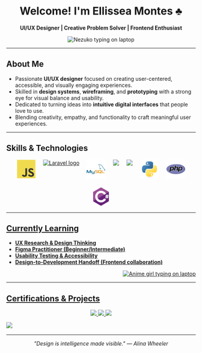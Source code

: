 <div align="center">
  <h1>Welcome! I'm Ellissea Montes ♣</h1>
  <p><strong>UI/UX Designer | Creative Problem Solver | Frontend Enthusiast</strong></p>
</div>

<div align="center">
  <img alt="Nezuko typing on laptop" width="400" src="https://media.tenor.com/Y8lzDCp1QSYAAAAC/nezuko.gif" />
</div>

---

## About Me

* Passionate **UI/UX designer** focused on creating user-centered, accessible, and visually engaging experiences.
* Skilled in **design systems**, **wireframing**, and **prototyping** with a strong eye for visual balance and usability.
* Dedicated to turning ideas into **intuitive digital interfaces** that people love to use.
* Blending creativity, empathy, and functionality to craft meaningful user experiences.

---

## Skills & Technologies

<p align="center" style="display:flex; flex-wrap:wrap; justify-content:center; gap:20px; max-width:700px; margin:auto;">
  <a href="https://developer.mozilla.org/en-US/docs/Web/JavaScript" title="JavaScript">
    <img src="https://raw.githubusercontent.com/devicons/devicon/master/icons/javascript/javascript-original.svg" width="50"/>
  </a>
  <a href="https://laravel.com/" title="Laravel">
    <img src="https://logo.svgcdn.com/l/laravel.svg" width="50" alt="Laravel logo"/>
  </a>
  <a href="https://www.mysql.com/" title="MySQL">
    <img src="https://raw.githubusercontent.com/devicons/devicon/master/icons/mysql/mysql-original-wordmark.svg" width="50"/>
  </a>
  <a href="https://git-scm.com/" title="Git">
    <img src="https://www.vectorlogo.zone/logos/git-scm/git-scm-icon.svg" width="50"/>
  </a>
  <a href="https://www.figma.com/" title="Figma">
    <img src="https://www.vectorlogo.zone/logos/figma/figma-icon.svg" width="50"/>
  </a>
  <a href="https://www.python.org" title="Python">
    <img src="https://raw.githubusercontent.com/devicons/devicon/master/icons/python/python-original.svg" width="50"/>
  </a>
  <a href="https://www.php.net" title="PHP">
    <img src="https://raw.githubusercontent.com/devicons/devicon/master/icons/php/php-original.svg" width="50"/>
  </a>
  <a href="https://learn.microsoft.com/en-us/dotnet/csharp/" title="C#">
    <img src="https://raw.githubusercontent.com/devicons/devicon/master/icons/csharp/csharp-original.svg" width="50"/>
</p>

---

## Currently Learning

* **UX Research & Design Thinking**
* **Figma Practitioner (Beginner/Intermediate)**
* **Usability Testing & Accessibility**
* **Design-to-Development Handoff (Frontend collaboration)**

<div align="right">
  <img alt="Anime girl typing on laptop" width="400" src="https://tenor.com/view/anime-typing-laptop-gif-4469344.gif" />
</div>

---

## Certifications & Projects

<p align="center">
  <a href="https://www.linkedin.com/in/aleiya7/" title="Connect on LinkedIn">
    <img src="https://img.icons8.com/color/48/000000/linkedin.png" />
  </a>
  <a href="https://www.udemy.com/user/ellissea-pasillos-montes-2/" title="View my Udemy certifications">
    <img src="https://img.icons8.com/color/48/000000/udemy.png" />
  </a>
  <a href="https://www.figma.com/@ellisseamontes" title="View my Figma design projects">
    <img src="https://www.vectorlogo.zone/logos/figma/figma-icon.svg" width="48"/>
  </a>
</p>

<img src="https://readme-typing-svg.herokuapp.com?color=E22FE4&width=380&height=28&lines=Hi👋+I'm+Md+Nadeem+Sarwar..;Microsoft+Student+Ambassador;Open-Source+Enthusiast..;Learning+In+Public..;Empowering+Others;Nice+To+Meet+You+....&center=true"></a></p>

---

<div align="center">
  <em>"Design is intelligence made visible." — Alina Wheeler</em>
</div>
